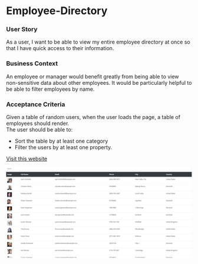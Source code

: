 # Employee-Directory

### User Story  
As a user, I want to be able to view my entire employee directory at once so that I have quick access to their information.  

### Business Context  
An employee or manager would benefit greatly from being able to view non-sensitive data about other employees. It would be particularly helpful to be able to filter employees by name.  

### Acceptance Criteria  
Given a table of random users, when the user loads the page, a table of employees should render.  
The user should be able to:  

<ul><li>Sort the table by at least one category</li>
<li>Filter the users by at least one property.</li></ul>  

[Visit this website](https://dry-dusk-11905.herokuapp.com/)

![Screenshot of Portfolio](./public/assets/images/edss.png)